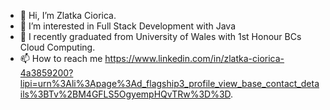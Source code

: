- 👋 Hi, I’m Zlatka Ciorica.
- 👀 I’m interested in Full Stack Development with Java 
- 🌱 I recently graduated from University of Wales with 1st Honour BCs Cloud Computing.
- 📫 How to reach me https://www.linkedin.com/in/zlatka-ciorica-4a3859200?lipi=urn%3Ali%3Apage%3Ad_flagship3_profile_view_base_contact_details%3BTv%2BM4GFLS5OgyempHQvTRw%3D%3D.

<!---
ZeeCio/ZeeCio is a ✨ special ✨ repository because its `README.md` (this file) appears on your GitHub profile.
You can click the Preview link to take a look at your changes.
--->
